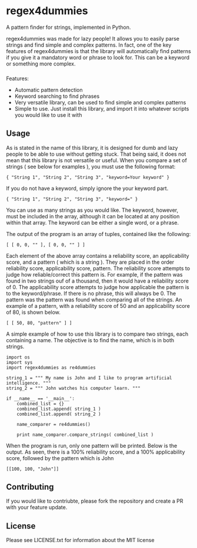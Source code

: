 # regex4dummies
A pattern finder for strings, implemented in Python.

regex4dummies was made for lazy people! It allows you to easily parse strings and find simple and complex patterns. In fact, one of the key features of regex4dummies is that the library will automatically find patterns if you give it a mandatory word or phrase to look for. This can be a keyword or something more complex.

###

Features:
- Automatic pattern detection
- Keyword searching to find phrases
- Very versatile library, can be used to find simple and complex patterns
- Simple to use. Just install this library, and import it into whatever scripts you would like to use it with

## Usage

As is stated in the name of this library, it is designed for dumb and lazy people to be able to use without getting stuck. That being said, it does not mean that this library is not versatile or useful. When you compare a set of strings ( see below for examples ), you must use the following format:

```
{ "String 1", "String 2", "String 3", "keyword=Your keyword" }
```

If you do not have a keyword, simply ignore the your keyword part.

```
{ "String 1", "String 2", "String 3", "keyword=" }
```

You can use as many strings as you would like. The keyword, however, must be included in the array, although it can be located at any position within that array. The keyword can be either a single word, or a phrase.

The output of the program is an array of tuples, contained like the following:

```
[ [ 0, 0, "" ], [ 0, 0, "" ] ]
```

Each element of the above array contains a reliability score, an applicability score, and a pattern ( which is a string ). They are placed in the order reliability score, applicability score, pattern. The reliability score attempts to judge how reliable/correct this pattern is. For example, if the pattern was found in two strings ouf of a thousand, then it would have a reliability score of 0. The applicability score attempts to judge how applicable the pattern is to the keyword/phrase. If there is no phrase, this will always be 0. The pattern was the pattern was found when comparing all of the strings. An example of a pattern, with a reliability score of 50 and an applicability score of 80, is shown below.

```
[ [ 50, 80, "pattern" ] ]
```

A simple example of how to use this library is to compare two strings, each containing a name. The objective is to find the name, which is in both strings.

```
import os
import sys
import regex4dummies as re4dummies

string_1 = """ My name is John and I like to program artificial intelligence. """
string_2 = """ John watches his computer learn. """

if __name__ == '__main__':
    combined_list = {}
    combined_list.append( string_1 )
    combined_list.append( string_2 )

    name_comparer = re4dummies()

    print name_comparer.compare_strings( combined_list )
```

When the program is run, only one pattern will be printed. Below is the output. As seen, there is a 100% reliability score, and a 100% applicability score, followed by the pattern which is John

```
[[100, 100, "John"]]
```


## Contributing

If you would like to contriubte, please fork the repository and create a PR with your feature update.

## License

Please see LICENSE.txt for information about the MIT license